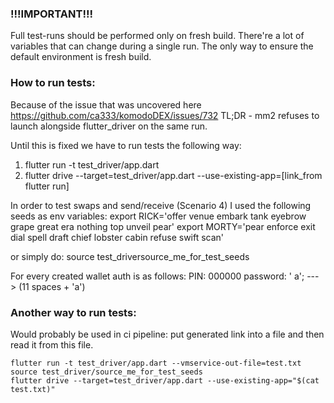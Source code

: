 ### !!!IMPORTANT!!!

Full test-runs should be performed only on fresh build. 
There're a lot of variables that can change during a single run. 
The only way to ensure the default environment is fresh build.

### How to run tests:

Because of the issue that was uncovered here https://github.com/ca333/komodoDEX/issues/732
TL;DR - mm2 refuses to launch alongside flutter_driver on the same run.

Until this is fixed we have to run tests the following way:

1. flutter run -t test_driver/app.dart
2. flutter drive --target=test_driver/app.dart --use-existing-app=[link_from flutter run]

In order to test swaps and send/receive (Scenario 4) I used the following seeds as env variables:
    export RICK='offer venue embark tank eyebrow grape great era nothing top unveil pear'
    export MORTY='pear enforce exit dial spell draft chief lobster cabin refuse swift scan'

or simply do: source test_driversource_me_for_test_seeds

For every created wallet auth is as follows:
PIN: 000000
password: '           a'; ---> (11 spaces + 'a')


### Another way to run tests: 

Would probably be used in ci pipeline: put generated link into a file and then read it from this file.

```
flutter run -t test_driver/app.dart --vmservice-out-file=test.txt
source test_driver/source_me_for_test_seeds
flutter drive --target=test_driver/app.dart --use-existing-app="$(cat test.txt)"
```
